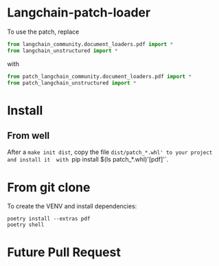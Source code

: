 Langchain-patch-loader
======================

To use the patch, replace
```python
from langchain_community.document_loaders.pdf import *
from langchain_unstructured import *
```
with
```python
from patch_langchain_community.document_loaders.pdf import *
from patch_langchain_unstructured import *
```

# Install
## From well
After a `make init dist`, copy the file `dist/patch_*.whl' to your project and install it 
with `pip install $(ls patch_*.whl)'[pdf]'`.

# From git clone
To create the VENV and install dependencies:
```
poetry install --extras pdf
poetry shell
```

# Future Pull Request

